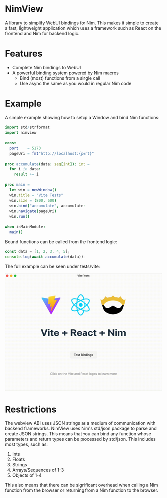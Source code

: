 # NimView

A library to simplify WebUI bindings for Nim. This makes it simple to create a fast, lightweight application which uses a framework such as React on the frontend and Nim for backend logic.

# Features

* Complete Nim bindings to WebUI
* A powerful binding system powered by Nim macros
  * Bind (most) functions from a single call
  * Use async the same as you would in regular Nim code

# Example

A simple example showing how to setup a Window and bind Nim functions:

```nim
import std/strformat
import nimview

const
  port    = 5173
  pageUri = fmt"http://localhost:{port}"

proc accumulate(data: seq[int]): int =
  for i in data:
    result += i

proc main =
  let win = newWindow()
  win.title = "Vite Tests"
  win.size = (800, 600)
  win.bind("accumulate", accumulate)
  win.navigate(pageUri)
  win.run()

when isMainModule:
  main()
```

Bound functions can be called from the frontend logic:

```jsx
const data = [1, 2, 3, 4, 5];
console.log(await accumulate(data));
```

The full example can be seen under tests/vite:

![Vite Example Demo](tests/vite/demo.gif)

# Restrictions

The webview ABI uses JSON strings as a medium of communication with
backend frameworks. NimView uses Nim's std/json package to parse and
create JSON strings. This means that you can bind any function whose
parameters and return types can be processed by std/json. This includes
most types, such as:

1. Ints
2. Floats
3. Strings
4. Arrays/Sequences of 1-3
5. Objects of 1-4

This also means that there can be significant overhead when calling a Nim function from the browser or returning from a Nim function to the browser.
